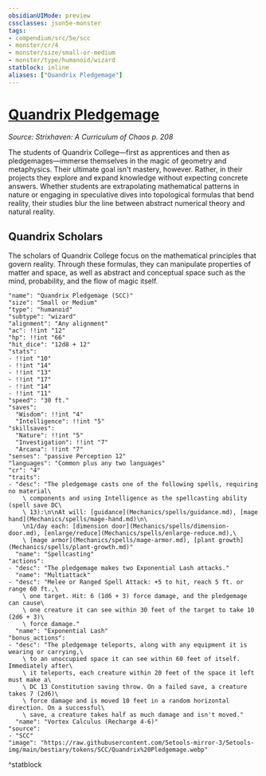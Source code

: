 ```yaml
---
obsidianUIMode: preview
cssclasses: json5e-monster
tags:
- compendium/src/5e/scc
- monster/cr/4
- monster/size/small-or-medium
- monster/type/humanoid/wizard
statblock: inline
aliases: ["Quandrix Pledgemage"]
---
```

# [Quandrix Pledgemage](Mechanics\bestiary\humanoid/quandrix-pledgemage-scc.md)
*Source: Strixhaven: A Curriculum of Chaos p. 208*  

The students of Quandrix College—first as apprentices and then as pledgemages—immerse themselves in the magic of geometry and metaphysics. Their ultimate goal isn't mastery, however. Rather, in their projects they explore and expand knowledge without expecting concrete answers. Whether students are extrapolating mathematical patterns in nature or engaging in speculative dives into topological formulas that bend reality, their studies blur the line between abstract numerical theory and natural reality.

## Quandrix Scholars

The scholars of Quandrix College focus on the mathematical principles that govern reality. Through these formulas, they can manipulate properties of matter and space, as well as abstract and conceptual space such as the mind, probability, and the flow of magic itself.

```statblock
"name": "Quandrix Pledgemage (SCC)"
"size": "Small or Medium"
"type": "humanoid"
"subtype": "wizard"
"alignment": "Any alignment"
"ac": !!int "12"
"hp": !!int "66"
"hit_dice": "12d8 + 12"
"stats":
- !!int "10"
- !!int "14"
- !!int "13"
- !!int "17"
- !!int "14"
- !!int "11"
"speed": "30 ft."
"saves":
  "Wisdom": !!int "4"
  "Intelligence": !!int "5"
"skillsaves":
  "Nature": !!int "5"
  "Investigation": !!int "7"
  "Arcana": !!int "7"
"senses": "passive Perception 12"
"languages": "Common plus any two languages"
"cr": "4"
"traits":
- "desc": "The pledgemage casts one of the following spells, requiring no material\
    \ components and using Intelligence as the spellcasting ability (spell save DC\
    \ 13):\n\nAt will: [guidance](Mechanics/spells/guidance.md), [mage hand](Mechanics/spells/mage-hand.md)\n\
    \n1/day each: [dimension door](Mechanics/spells/dimension-door.md), [enlarge/reduce](Mechanics/spells/enlarge-reduce.md),\
    \ [mage armor](Mechanics/spells/mage-armor.md), [plant growth](Mechanics/spells/plant-growth.md)"
  "name": "Spellcasting"
"actions":
- "desc": "The pledgemage makes two Exponential Lash attacks."
  "name": "Multiattack"
- "desc": "Melee or Ranged Spell Attack: +5 to hit, reach 5 ft. or range 60 ft.,\
    \ one target. Hit: 6 (1d6 + 3) force damage, and the pledgemage can cause\
    \ one creature it can see within 30 feet of the target to take 10 (2d6 + 3)\
    \ force damage."
  "name": "Exponential Lash"
"bonus_actions":
- "desc": "The pledgemage teleports, along with any equipment it is wearing or carrying,\
    \ to an unoccupied space it can see within 60 feet of itself. Immediately after\
    \ it teleports, each creature within 20 feet of the space it left must make a\
    \ DC 13 Constitution saving throw. On a failed save, a creature takes 7 (2d6)\
    \ force damage and is moved 10 feet in a random horizontal direction. On a successful\
    \ save, a creature takes half as much damage and isn't moved."
  "name": "Vortex Calculus (Recharge 4-6)"
"source":
- "SCC"
"image": "https://raw.githubusercontent.com/5etools-mirror-3/5etools-img/main/bestiary/tokens/SCC/Quandrix%20Pledgemage.webp"
```
^statblock